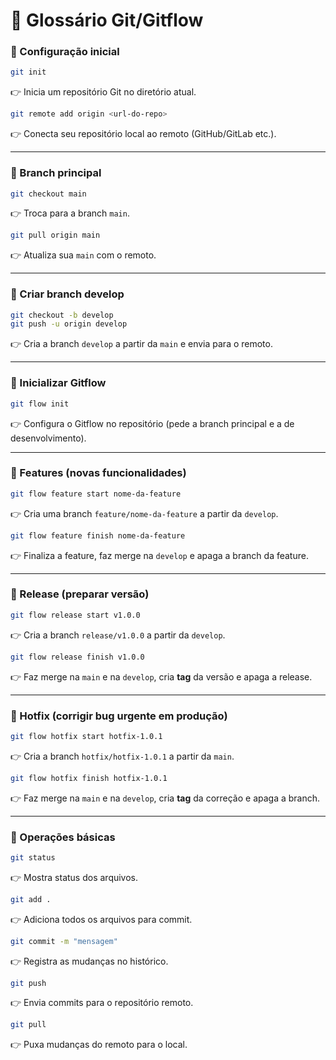 # 📘 Glossário Git/Gitflow

### 🔹 Configuração inicial
```bash
git init
```
👉 Inicia um repositório Git no diretório atual.  

```bash
git remote add origin <url-do-repo>
```
👉 Conecta seu repositório local ao remoto (GitHub/GitLab etc.).  

---

### 🔹 Branch principal
```bash
git checkout main
```
👉 Troca para a branch `main`.  

```bash
git pull origin main
```
👉 Atualiza sua `main` com o remoto.  

---

### 🔹 Criar branch develop
```bash
git checkout -b develop
git push -u origin develop
```
👉 Cria a branch `develop` a partir da `main` e envia para o remoto.  

---

### 🔹 Inicializar Gitflow
```bash
git flow init
```
👉 Configura o Gitflow no repositório (pede a branch principal e a de desenvolvimento).  

---

### 🔹 Features (novas funcionalidades)
```bash
git flow feature start nome-da-feature
```
👉 Cria uma branch `feature/nome-da-feature` a partir da `develop`.  

```bash
git flow feature finish nome-da-feature
```
👉 Finaliza a feature, faz merge na `develop` e apaga a branch da feature.  

---

### 🔹 Release (preparar versão)
```bash
git flow release start v1.0.0
```
👉 Cria a branch `release/v1.0.0` a partir da `develop`.  

```bash
git flow release finish v1.0.0
```
👉 Faz merge na `main` e na `develop`, cria **tag** da versão e apaga a release.  

---

### 🔹 Hotfix (corrigir bug urgente em produção)
```bash
git flow hotfix start hotfix-1.0.1
```
👉 Cria a branch `hotfix/hotfix-1.0.1` a partir da `main`.  

```bash
git flow hotfix finish hotfix-1.0.1
```
👉 Faz merge na `main` e na `develop`, cria **tag** da correção e apaga a branch.  

---

### 🔹 Operações básicas
```bash
git status
```
👉 Mostra status dos arquivos.  

```bash
git add .
```
👉 Adiciona todos os arquivos para commit.  

```bash
git commit -m "mensagem"
```
👉 Registra as mudanças no histórico.  

```bash
git push
```
👉 Envia commits para o repositório remoto.  

```bash
git pull
```
👉 Puxa mudanças do remoto para o local.  
